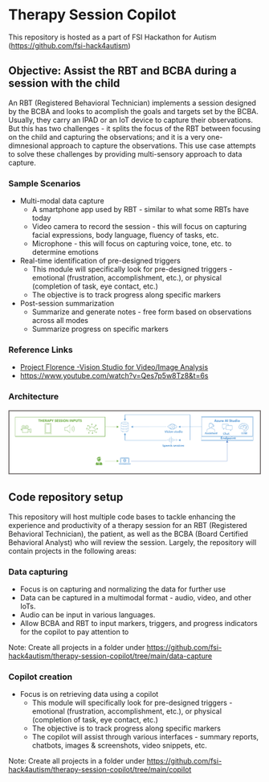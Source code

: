 # Therapy Session Copilot
This repository is hosted as a part of FSI Hackathon for Autism (https://github.com/fsi-hack4autism)

## Objective: Assist the RBT and BCBA during a session with the child
An RBT (Registered Behavioral Technician) implements a session designed by the BCBA and looks to acomplish the goals and targets set by the BCBA. Usually, they carry an IPAD or an IoT device to capture their observations. But this has two challenges - it splits the focus of the RBT between focusing on the child and capturing the observations; and it is a very one-dimnesional approach to capture the observations. This use case attempts to solve these challenges by providing  multi-sensory approach to data capture.

### Sample Scenarios
* Multi-modal data capture
  * A smartphone app used by RBT - similar to what some RBTs have today
  * Video camera to record the session - this will focus on capturing facial expressions, body language, fluency of tasks, etc.
  * Microphone - this will focus on capturing voice, tone, etc. to determine emotions
* Real-time identification of pre-designed triggers
  * This module will specifically look for pre-designed triggers - emotional (frustration, accomplishment, etc.), or physical (completion of task, eye contact, etc.)
  * The objective is to track progress along specific markers
* Post-session summarization
  * Summarize and generate notes - free form based on observations across all modes
  * Summarize progress on specific markers

### Reference Links
* [Project Florence -Vision Studio for Video/Image Analysis](https://portal.vision.cognitive.azure.com/gallery/featured)
* https://www.youtube.com/watch?v=Qes7p5w8Tz8&t=6s

### Architecture
![Therapy Session Architecture](therapy-session-arch.PNG)

## Code repository setup
This repository will host multiple code bases to tackle enhancing the experience and productivity of a therapy session for an RBT (Registered Behavioral Technician), the patient, as well as the BCBA (Board Certified Behavioral Analyst) who will review the session. Largely, the repository will contain projects in the following areas:
### Data capturing
* Focus is on capturing and normalizing the data for further use
* Data can be captured in a multimodal format - audio, video, and other IoTs. 
* Audio can be input in various languages. 
* Allow BCBA and RBT to input markers, triggers, and progress indicators for the copilot to pay attention to
  
Note: Create all projects in a folder under https://github.com/fsi-hack4autism/therapy-session-copilot/tree/main/data-capture

### Copilot creation
* Focus is on retrieving data using a copilot
  * This module will specifically look for pre-designed triggers - emotional (frustration, accomplishment, etc.), or physical (completion of task, eye contact, etc.)
  * The objective is to track progress along specific markers
  * The copilot will assist through various interfaces - summary reports, chatbots, images & screenshots, video snippets, etc.

Note: Create all projects in a folder under https://github.com/fsi-hack4autism/therapy-session-copilot/tree/main/copilot
